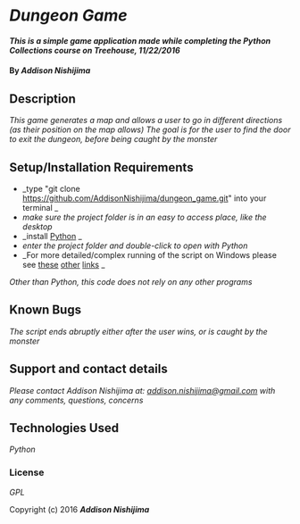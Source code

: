 # _Dungeon Game_

#### _This is a simple game application made while completing the Python Collections course on Treehouse, 11/22/2016_

#### By _**Addison Nishijima**_

## Description

_This game generates a map and allows a user to go in different directions (as their position on the map allows)_
_The goal is for the user to find the door to exit the dungeon, before being caught by the monster_

## Setup/Installation Requirements

* _type "git clone https://github.com/AddisonNishijima/dungeon_game.git" into your terminal _
* _make sure the project folder is in an easy to access place, like the desktop_
* _install [Python](https://www.python.org/downloads/) _
* _enter the project folder and double-click to open with Python_
* _For more detailed/complex running of the script on Windows please see [these](http://www.python-course.eu/python3_execute_script.php) [other](https://docs.python.org/3.5/faq/windows.html) [links](https://docs.python.org/2/tutorial/interpreter.html) _

_Other than Python, this code does not rely on any other programs_

## Known Bugs

_The script ends abruptly either after the user wins, or is caught by the monster_

## Support and contact details

_Please contact Addison Nishijima at: addison.nishijima@gmail.com with any comments, questions, concerns_

## Technologies Used

_Python_

### License

*GPL*

Copyright (c) 2016 **_Addison Nishijima_**
